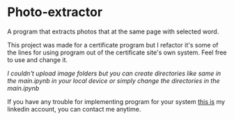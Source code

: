 # Photo-extractor
A program that extracts photos that at the same page with selected word.

This project was made for a certificate program but I refactor it's some of the lines for using program out of the certificate site's own system. Feel free to use and change it. 

*I couldn't upload image folders but you can create directories like same in the main.ipynb in your local device or simply change the directories in the main.ipynb*


If you have any trouble for implementing program for your system [this is](https://www.linkedin.com/in/emircanduzenli/) my linkedin account, you can contact me anytime.
